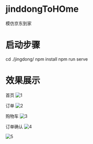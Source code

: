 # jinddongToHOme
模仿京东到家

# 启动步骤
cd ./jingdong/
npm install
npm run serve


# 效果展示
首页
![1](https://wx1.sinaimg.cn/mw2000/007slE0nly1gygtl3zhqgj30ap0mrtek.jpg)

订单
![2](https://wx3.sinaimg.cn/mw2000/007slE0nly1gygtlkpx4hj30al0mm0ws.jpg)

购物车
![3](https://wx1.sinaimg.cn/mw2000/007slE0nly1gygtltm8bsj30ah0mpwhc.jpg)

订单确认
![4](https://wx3.sinaimg.cn/mw2000/007slE0nly1gygtnvkgoqj30ak0mq0vc.jpg)


![5](https://wx2.sinaimg.cn/mw2000/007slE0nly1gygto3ia05j30ai0mpdgq.jpg)

